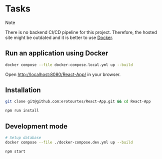 # Tasks
> [!NOTE]
> There is no backend CI/CD pipeline for this project. Therefore, the hosted site might be outdated and it is better to use [Docker](#run-an-application-using-docker).

## Run an application using Docker
```bash
docker compose --file docker-compose.local.yml up --build
```
Open [http://localhost:8080/React-App/](http://localhost:8080/React-App/) in your browser.

## Installation
```bash
git clone git@github.com:erotourtes/React-App.git && cd React-App

npm run install
```

## Development mode
```bash
# Setup database
docker compose --file ./docker-compose.dev.yml up --build

npm start
```
